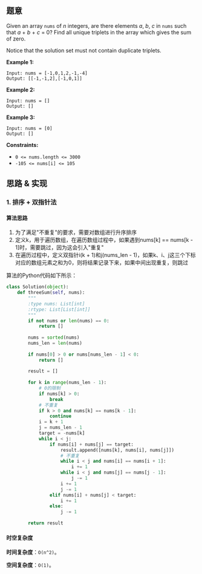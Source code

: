 ## 题意

Given an array `nums` of *n* integers, are there elements *a*, *b*, *c* in `nums` such that *a* + *b* + *c* = 0? Find all unique triplets in the array which gives the sum of zero.

Notice that the solution set must not contain duplicate triplets.

**Example 1:**

```
Input: nums = [-1,0,1,2,-1,-4]
Output: [[-1,-1,2],[-1,0,1]]
```

**Example 2:**

```
Input: nums = []
Output: []
```

**Example 3:**

```
Input: nums = [0]
Output: []
```

**Constraints:**

- `0 <= nums.length <= 3000`
- `-105 <= nums[i] <= 105`

## 思路 & 实现

### 1. 排序 + 双指针法

#### **算法思路**

1. 为了满足"不重复"的要求，需要对数组进行升序排序
2. 定义k，用于遍历数组，在遍历数组过程中，如果遇到nums[k] == nums[k - 1]时，需要跳过，因为这会引入"重复"
3. 在遍历过程中，定义双指针i(k + 1)和j(nums_len - 1)，如果k、i、j这三个下标对应的数组元素之和为0，则将结果记录下来，如果中间出现重复，则跳过

算法的Python代码如下所示：

```python
class Solution(object):
    def threeSum(self, nums):
        """
        :type nums: List[int]
        :rtype: List[List[int]]
        """
        if not nums or len(nums) == 0:
            return []
        
        nums = sorted(nums)
        nums_len = len(nums)
        
        if nums[0] > 0 or nums[nums_len - 1] < 0:
            return []
        
        result = []
        
        for k in range(nums_len - 1):
          	# 0的限制
            if nums[k] > 0:
                break
            # 不重复
            if k > 0 and nums[k] == nums[k - 1]:
                continue
            i = k + 1
            j = nums_len - 1
            target = -nums[k]
            while i < j:
                if nums[i] + nums[j] == target:
                    result.append([nums[k], nums[i], nums[j]])
                    # 不重复
                    while i < j and nums[i] == nums[i + 1]:
                        i += 1
                    while i < j and nums[j] == nums[j - 1]:
                        j -= 1
                    i += 1
                    j -= 1
                elif nums[i] + nums[j] < target:
                    i += 1
                else:
                    j -= 1
                    
        return result                    
```

#### **时空复杂度**

**时间复杂度**：`O(n^2)`。

**空间复杂度**：`O(1)`。